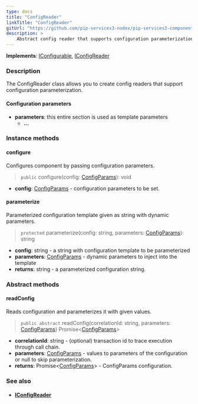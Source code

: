 ```yaml
---
type: docs
title: "ConfigReader"
linkTitle: "ConfigReader"
gitUrl: "https://github.com/pip-services3-nodex/pip-services3-components-nodex"
description: >
    Abstract config reader that supports configuration parameterization.
---
```


**Implements**: [IConfigurable](../../../commons/config/iconfigurable), [IConfigReader](../iconfig_reader)

### Description

The ConfigReader class allows you to create config readers that support configuration parameterization.

#### Configuration parameters
- **parameters**: this entire section is used as template parameters
    - **...**


### Instance methods

#### configure
Configures component by passing configuration parameters.

> `public` configure(config: [ConfigParams](../../../commons/config/config_params)): void

- **config**: [ConfigParams](../../../commons/config/config_params) - configuration parameters to be set.


#### parameterize
Parameterized configuration template given as string with dynamic parameters.

> `protected` parameterize(config: string, parameters: [ConfigParams](../../../commons/config/config_params)): string

- **config**: string - a string with configuration template to be parameterized
- **parameters**: [ConfigParams](../../../commons/config/config_params) - dynamic parameters to inject into the template
- **returns**: string - a parameterized configuration string.

### Abstract methods

#### readConfig
Reads configuration and parameterizes it with given values.

> `public abstract` readConfig(correlationId: string, parameters: [ConfigParams](../../../commons/config/config_params)) Promise<[ConfigParams](../../../commons/config/config_params)>

- **correlationId**: string - (optional) transaction id to trace execution through call chain.
- **parameters**: [ConfigParams](../../../commons/config/config_params) - values to parameters of the configuration or null to skip parameterization.
- **returns**: Promise<[ConfigParams](../../../commons/config/config_params)> - ConfigParams configuration.



### See also
- #### [IConfigReader](../iconfig_reader)
